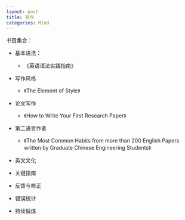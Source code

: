 ```yaml
---
layout: post
title: 写作
categories: Mind
---
```


书目集合：
- 基本语法：
    - 《英语语法实践指南》
- 写作风格
    - 《The Element of Style》
- 论文写作
    - 《How to Write Your First Research Paper》
- 第二语言作者
    - 《The Most Common Habits from more than 200 English Papers written by Graduate Chinese Engineering Students》

- 英文文化

- 关键指南

- 反馈与修正

- 错误统计

- 持续锻炼

